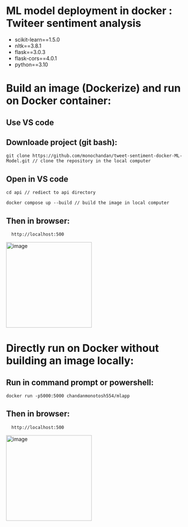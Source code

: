 # ML model deployment in docker : Twiteer sentiment analysis

- scikit-learn==1.5.0
- nltk==3.8.1
- flask==3.0.3 
- flask-cors==4.0.1
- python==3.10

# Build an image (Dockerize) and run on Docker container:

## Use VS code

## Downloade project (git bash):
    
    git clone https://github.com/monochandan/tweet-sentiment-docker-ML-Model.git // clone the repository in the local computer

## Open in VS code

    cd api // rediect to api directory

    docker compose up --build // build the image in local computer

  ## Then in browser:

      http://localhost:500

  <img width="233" alt="image" src="https://github.com/user-attachments/assets/6ef40af8-355f-46a8-9509-8093bd519742">


# Directly run on Docker without building an image locally:


## Run in command prompt or powershell:

    docker run -p5000:5000 chandanmonotosh554/mlapp

## Then in browser:

      http://localhost:500

  <img width="233" alt="image" src="https://github.com/user-attachments/assets/6ef40af8-355f-46a8-9509-8093bd519742">  

  



  
